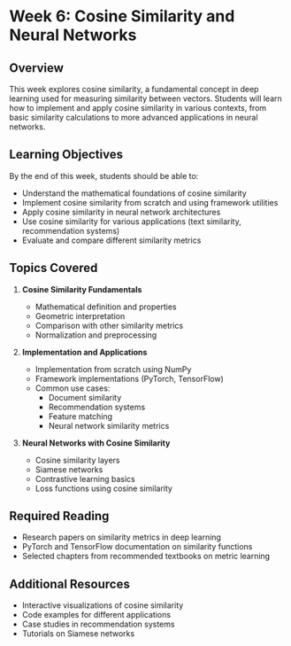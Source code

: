 # Week 6: Cosine Similarity and Neural Networks

## Overview
This week explores cosine similarity, a fundamental concept in deep learning used for measuring similarity between vectors. Students will learn how to implement and apply cosine similarity in various contexts, from basic similarity calculations to more advanced applications in neural networks.

## Learning Objectives
By the end of this week, students should be able to:
- Understand the mathematical foundations of cosine similarity
- Implement cosine similarity from scratch and using framework utilities
- Apply cosine similarity in neural network architectures
- Use cosine similarity for various applications (text similarity, recommendation systems)
- Evaluate and compare different similarity metrics

## Topics Covered
1. **Cosine Similarity Fundamentals**
   - Mathematical definition and properties
   - Geometric interpretation
   - Comparison with other similarity metrics
   - Normalization and preprocessing

2. **Implementation and Applications**
   - Implementation from scratch using NumPy
   - Framework implementations (PyTorch, TensorFlow)
   - Common use cases:
     - Document similarity
     - Recommendation systems
     - Feature matching
     - Neural network similarity metrics

3. **Neural Networks with Cosine Similarity**
   - Cosine similarity layers
   - Siamese networks
   - Contrastive learning basics
   - Loss functions using cosine similarity

## Required Reading
- Research papers on similarity metrics in deep learning
- PyTorch and TensorFlow documentation on similarity functions
- Selected chapters from recommended textbooks on metric learning

## Additional Resources
- Interactive visualizations of cosine similarity
- Code examples for different applications
- Case studies in recommendation systems
- Tutorials on Siamese networks
